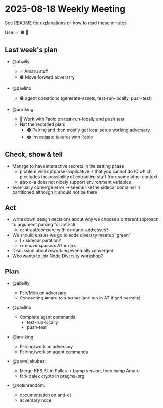 # 2025-08-18 Weekly Meeting

See [README](README.md) for explanations on how to read these minutes

Use: ✅ 🟠 🔴 

## Last week's plan

* @abailly:
  * ✅ Amaru stuff
  * 🟠 Move forward adversary

* @paolino
  * 🟠 agent operations (generate-assets, test-run-locally, push-test) 

* @anviking:
  * 🔴 Work with Paolo on test-run-locally and push-test 
  * Not the recorded plan:
    * 🟠 Pairing and then mostly get local setup working adversary 
    * 🟠 Investigate failures with Paolo 

## Check, show & tell

* Manage to have interactive secrets in the setting phase
  * problem with optparse-applicative is that you cannot do IO which precludes the possibility of extracting stuff from some other context
  * also o-a does not nicely support environment variables
* eventually converge error -> seems like the sidecar container is partitioned although it should not be there

## Act

* Write down design decisions about why we choose a different approach to argument parsing for anti-cli
  * contrast/compare with cardano-addresses?
* We should ensure we go to node diversity meetup "green"
  * fix sidecar partition?
  * remnove spurious AT errors
* Discussion about reworking eventually converged
* Who wants to join Node Diversity workshop?

## Plan

* @abailly
  * Pair/Mob on Adversary
  * Connecting Amaru to a tesnet (and run in AT if god permits)

* @paolino
  * Complete agent commands 
    - test-run-locally
    - push-test

* @anviking:
  * Pairing/work on adversary
  * Pairing/work on agent commands

* @paweljakubas:
  * Merge KES PR in Pallas -> bump version, then bump Amaru
  * fork dalek crypto in pragma-org

* @notunrandom:
  * documentation on anti-cli
  * adversary node